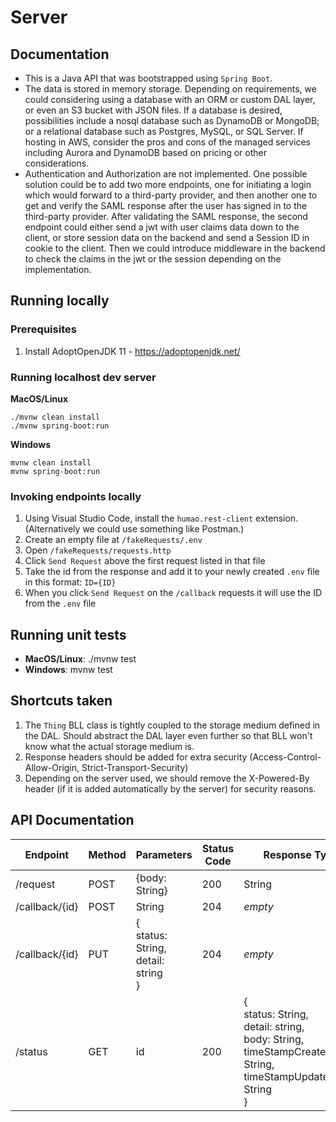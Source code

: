 # Server

## Documentation

- This is a Java API that was bootstrapped using `Spring Boot`.
- The data is stored in memory storage. Depending on requirements, we could considering using a database with an ORM or custom DAL layer, or even an S3 bucket with JSON files. If a database is desired, possibilities include a nosql database such as DynamoDB or MongoDB; or a relational database such as Postgres, MySQL, or SQL Server. If hosting in AWS, consider the pros and cons of the managed services including Aurora and DynamoDB based on pricing or other considerations.
- Authentication and Authorization are not implemented. One possible solution could be to add two more endpoints, one for initiating a login which would forward to a third-party provider, and then another one to get and verify the SAML response after the user has signed in to the third-party provider. After validating the SAML response, the second endpoint could either send a jwt with user claims data down to the client, or store session data on the backend and send a Session ID in cookie to the client. Then we could introduce middleware in the backend to check the claims in the jwt or the session depending on the implementation.

## Running locally

### Prerequisites

1. Install AdoptOpenJDK 11 - https://adoptopenjdk.net/

### Running localhost dev server

**MacOS/Linux**

```
./mvnw clean install
./mvnw spring-boot:run
```

**Windows**

```
mvnw clean install
mvnw spring-boot:run
```

### Invoking endpoints locally

1. Using Visual Studio Code, install the `humao.rest-client` extension. (Alternatively we could use something like Postman.)
1. Create an empty file at `/fakeRequests/.env`
1. Open `/fakeRequests/requests.http`
1. Click `Send Request` above the first request listed in that file
1. Take the id from the response and add it to your newly created `.env` file in this format: `ID={ID}`
1. When you click `Send Request` on the `/callback` requests it will use the ID from the `.env` file

## Running unit tests

- **MacOS/Linux**: ./mvnw test
- **Windows**: mvnw test

## Shortcuts taken

1. The `Thing` BLL class is tightly coupled to the storage medium defined in the DAL. Should abstract the DAL layer even further so that BLL won't know what the actual storage medium is.
1. Response headers should be added for extra security (Access-Control-Allow-Origin, Strict-Transport-Security)
1. Depending on the server used, we should remove the X-Powered-By header (if it is added automatically by the server) for security reasons.

## API Documentation

| Endpoint       | Method | Parameters                                  | Status Code | Response Type                                                                                                                |
| -------------- | ------ | ------------------------------------------- | ----------- | ---------------------------------------------------------------------------------------------------------------------------- |
| /request       | POST   | {body: String}                              | 200         | String                                                                                                                       |
| /callback/{id} | POST   | String                                      | 204         | _empty_                                                                                                                      |
| /callback/{id} | PUT    | {<br>status: String,<br>detail: string<br>} | 204         | _empty_                                                                                                                      |
| /status        | GET    | id                                          | 200         | {<br>status: String,<br>detail: string,<br>body: String,<br>timeStampCreatedUTC: String,<br>timeStampUpdatedUTC: String<br>} |
